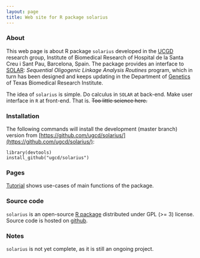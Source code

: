 ```yaml
---
layout: page
title: Web site for R package solarius
---
```


### About

This web page is about R package `solarius` developed in the [UCGD](http://ugcd.github.io/) research group,
Institute of Biomedical Research of Hospital de la Santa Creu i Sant Pau, Barcelona, Spain.
The package provides an interface to [SOLAR](http://www.txbiomed.org/departments/genetics/genetics-detail?r=37):
*Sequential Oligogenic Linkage Analysis Routines* program,
which in turn has been designed and keeps updating 
in the Department of [Genetics](http://www.txbiomed.org/departments/genetics) of Texas Biomedical Research Institute.

The idea of `solarius` is simple. Do calculus in `SOLAR` at back-end. Make user interface in `R` at front-end. That is.
<s>Too little science here.</s>

### Installation

The following commands will install the development (master branch) version from [https://github.com/ugcd/solarius/](https://github.com/ugcd/solarius/):

    library(devtools)
    install_github("ugcd/solarius")

### Pages

[Tutorial]({{site.baseurl}}/pages/tutorial.html) shows use-cases of main functions of the package.

### Source code

`solarius` is an open-source [R package](http://cran.r-project.org/) distributed under GPL (>= 3) license.
Source code is hosted on [github](https://github.com/ugcd/solarius).

### Notes

`solarius` is not yet complete, as it is still an ongoing project.
